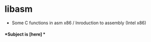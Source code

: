 # libasm
- Some C functions in asm x86 / Inroduction to assembly (Intel x86)
#### *Subject is [here] *
